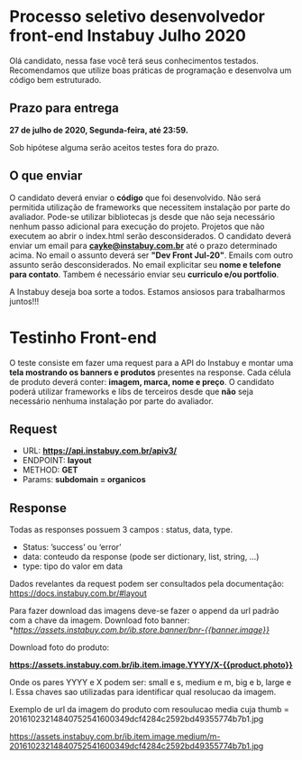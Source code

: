 # Processo seletivo desenvolvedor front-end Instabuy Julho 2020 #

Olá candidato, nessa fase você terá seus conhecimentos testados. 
Recomendamos que utilize boas práticas de programação e desenvolva um código bem estruturado. 

## Prazo para entrega ##
**27 de julho de 2020, Segunda-feira, até 23:59.** 

Sob hipótese alguma serão aceitos testes fora do prazo.


## O que enviar ##

O candidato deverá enviar o **código** que foi desenvolvido. Não será permitida utilização de frameworks que necessitem instalação por parte do avaliador. 
Pode-se utilizar bibliotecas js desde que não seja necessário nenhum passo adicional para execução do projeto.
Projetos que não executem ao abrir o index.html serão desconsiderados.
O candidato deverá enviar um email para **cayke@instabuy.com.br** até o prazo determinado acima. No email o assunto deverá ser **"Dev Front Jul-20"**. 
Emails com outro assunto serão desconsiderados.
No email explicitar seu **nome e telefone para contato**.
Tambem é necessário enviar seu **curriculo e/ou portfolio**.

A Instabuy deseja boa sorte a todos. Estamos ansiosos para trabalharmos juntos!!!


# Testinho Front-end #

O teste consiste em fazer uma request para a API do Instabuy e montar uma **tela mostrando os banners e produtos** presentes na response.
Cada célula de produto deverá conter: **imagem, marca, nome e preço**.
O candidato poderá utilizar frameworks e libs de terceiros desde que **não** seja necessário nenhuma instalação por parte do avaliador.


## Request ##

- URL:  **https://api.instabuy.com.br/apiv3/**
- ENDPOINT: **layout**
- METHOD: **GET**
- Params: **subdomain = organicos**

## Response ##

Todas as responses possuem 3 campos : status, data, type.

- Status: ’success’ ou ‘error’
- data: conteudo da response (pode ser dictionary, list, string, …)
- type: tipo do valor em data

Dados revelantes da request podem ser consultados pela documentação:
https://docs.instabuy.com.br/#layout
	
Para fazer download das imagens deve-se fazer o append da url padrão com a chave da imagem.
Download foto banner:
**https://assets.instabuy.com.br/ib.store.banner/bnr-{{banner.image}}*

Download foto do produto:

**https://assets.instabuy.com.br/ib.item.image.YYYY/X-{{product.photo}}**

Onde os pares YYYY e X podem ser: small e s, medium e m, big e b, large e l. Essa chaves sao utilizadas para identificar qual resolucao da imagem.

Exemplo de url da imagem do produto com resoulucao media cuja thumb = 20161023214840752541600349dcf4284c2592bd49355774b7b1.jpg

https://assets.instabuy.com.br/ib.item.image.medium/m-20161023214840752541600349dcf4284c2592bd49355774b7b1.jpg




